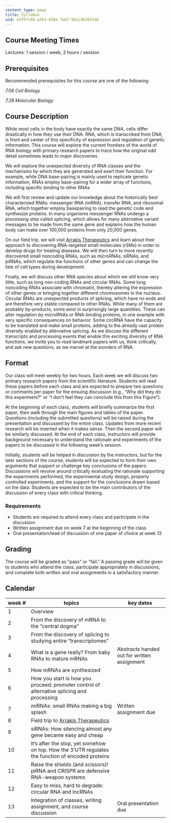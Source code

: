 ```yaml
---
content_type: page
title: Syllabus
uid: e5f5fc6b-a2b3-b58e-7ab7-bb2c4b38fe38
---
```


Course Meeting Times
--------------------

Lectures: 1 session / week, 2 hours / session

Prerequisites
-------------

Recommended prerequisites for this course are one of the following:

_7.06 Cell Biology_

_7.28 Molecular Biology_

Course Description
------------------

While most cells in the body have exactly the same DNA, cells differ drastically in how they use their DNA. RNA, which is transcribed from DNA, is front and center of this specificity of expression and regulation of genetic information. This course will explore the current frontiers of the world of RNA biology with primary research papers to trace how the original odd detail sometimes leads to major discoveries.

We will explore the unexpected diversity of RNA classes and the mechanisms by which they are generated and exert their function. For example, while DNA base-pairing is mainly used to replicate genetic information, RNAs employ base-pairing for a wider array of functions, including specific binding to other RNAs.

We will first review and update our knowledge about the historically best characterized RNAs: messenger RNA (mRNA), transfer RNA, and ribosomal RNA, which together employ basepairing to read the genetic code and synthesize proteins. In many organisms messenger RNAs undergo a processing step called splicing, which allows for many alternative variant messages to be made from the same gene and explains how the human body can make over 100,000 proteins from only 20,000 genes.

On our field trip, we will visit [Arrakis Therapeutics](http://arrakistx.com/) and learn about their approach to discovering RNA-targeted small molecules (rSMs) in order to develop drugs for treating diseases. We will then turn to more recently discovered small noncoding RNAs, such as microRNAs, siRNAs, and piRNAs, which regulate the functions of other genes and can change the fate of cell types during development.

Finally, we will discuss other RNA species about which we still know very little, such as long non-coding RNAs and circular RNAs. Some long noncoding RNAs associate with chromatin, thereby altering the expression of other genes or bringing together different chromosomes in the nucleus. Circular RNAs are unexpected products of splicing, which have no ends and are therefore very stable compared to other RNAs. While many of them are probably by-products, some exist in surprisingly large quantities. These can alter regulation by microRNAs or RNA-binding proteins, in one example with very specific consequences on behavior. Some circRNA have the capacity to be translated and make small proteins, adding to the already vast protein diversity enabled by alternative splicing. As we discuss the different transcripts and processing events that enable this exciting diversity of RNA functions, we invite you to read landmark papers with us, think critically, and ask new questions, as we marvel at the wonders of RNA.

Format
------

Our class will meet weekly for two hours. Each week we will discuss two primary research papers from the scientific literature. Students will read these papers before each class and are expected to prepare two questions or comments per paper for the ensuing discussion (e.g., “Why did they do this experiment?” or “I don’t feel they can conclude this from this Figure”). 

At the beginning of each class, students will briefly summarize the first paper, then walk through the main figures and tables of the paper. Questions (including the submitted questions) will be raised during the presentation and discussed by the entire class. Updates from more recent research will be inserted when it makes sense. Then the second paper will be similarly discussed. At the end of each class, instructors will provide background necessary to understand the rationale and experiments of the papers to be discussed in the following week’s session.

Initially, students will be helped in discussion by the instructors, but for the later sections of the course, students will be expected to form their own arguments that support or challenge key conclusions of the papers. Discussions will revolve around critically evaluating the rationale supporting the experiments performed, the experimental study design, properly controlled experiments, and the support for the conclusions drawn based on the data. Students are expected to be the main contributors of the discussion of every class with critical thinking.

### Requirements

*   Students are required to attend every class and participate in the discussion
*   Written assignment due on week 7 at the beginning of the class
*   Oral presentation/lead of discussion of one paper of choice at week 13

Grading
-------

The course will be graded as "pass" or "fail." A passing grade will be given to students who attend the class, participate appropriately in discussions, and complete both written and oral assignments in a satisfactory manner.

Calendar
--------

| week # | topics | key dates |
| --- | --- | --- |
| 1 | Overview | &nbsp; |
| 2 | From the discovery of mRNA to the “central dogma” | &nbsp; |
| 3 | From the discovery of splicing to studying entire “transcriptomes” | &nbsp; |
| 4 | What is a gene really? From baby RNAs to mature mRNAs | Abstracts handed out for written assignment |
| 5 | How mRNAs are synthesized | &nbsp; |
| 6 | How you start is how you proceed: promoter control of alternative splicing and processing | &nbsp; |
| 7 | miRNAs: small RNAs making a big splash | Written assignment due |
| 8 | Field trip to [Arrakis Therapeutics](http://arrakistx.com/) | &nbsp; |
| 9 | siRNAs: How silencing almost any gene became easy and cheap | &nbsp; |
| 10 | It’s after the stop, yet somehow on top. How the 3’UTR regulates the function of encoded proteins | &nbsp; |
| 11 | Raise the shields (and scissors)! piRNA and CRISPR are defensive RNA-weapon systems | &nbsp; |
| 12 | Easy to miss, hard to degrade: circular RNA and lncRNAs | &nbsp; |
| 13 | Integration of classes, writing assignment, and course discussion | Oral presentation due